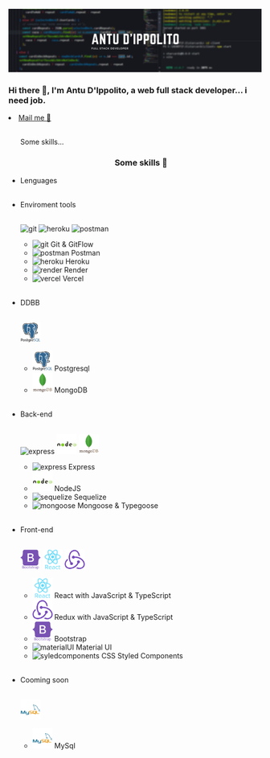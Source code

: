 ![Presentation banner](imgs/banner.png)


### Hi there 👋, I'm Antu D'Ippolito, a web full stack developer... i need job.


  <li ><a href="mailto:antudippolito123@gmail.com">Mail me 📩</a></li>
</ul>
<br>
<ul >Some skills...
<h3 align="center">Some skills 🚀</h3>
  <li >Lenguages</li>
    <br>
    <p>
  <li >Enviroment tools</li>
    <br>
    <p>
    <img src="https://www.vectorlogo.zone/logos/git-scm/git-scm-icon.svg" alt="git" width="40" height="40"/> <img src="https://www.vectorlogo.zone/logos/heroku/heroku-icon.svg" alt="heroku" width="40" height="40"/>
      <img src="https://www.vectorlogo.zone/logos/getpostman/getpostman-icon.svg" alt="postman" width="40" height="40"/>
    <ul>
      <li><img src="https://www.vectorlogo.zone/logos/git-scm/git-scm-icon.svg" alt="git" width="40" height="40"/> Git & GitFlow</li>
      <li><img src="https://www.vectorlogo.zone/logos/getpostman/getpostman-icon.svg" alt="postman" width="40" height="40"/> Postman</li>
      <li><img src="https://www.vectorlogo.zone/logos/heroku/heroku-icon.svg" alt="heroku" width="40" height="40"/> Heroku</li>
      <li><img src="https://avatars.githubusercontent.com/u/42682871?s=280&v=4" alt="render" width="40" height="40"/> Render</li>
      <li><img src="https://camo.githubusercontent.com/add2c9721e333f0043ac938f3dadbc26a282776e01b95b308fcaba5afaf74ae3/68747470733a2f2f6173736574732e76657263656c2e636f6d2f696d6167652f75706c6f61642f76313538383830353835382f7265706f7369746f726965732f76657263656c2f6c6f676f2e706e67" alt="vercel" width="40" height="40"/> Vercel</li>
    </ul>
    </p>
    <br>
  <li >DDBB</li>
    <br>
    <p>
      <img src="https://raw.githubusercontent.com/devicons/devicon/master/icons/postgresql/postgresql-original-wordmark.svg" alt="postgresql" width="40" height="40"/>
      <ul>
      <li><img src="https://raw.githubusercontent.com/devicons/devicon/master/icons/postgresql/postgresql-original-wordmark.svg" alt="postgresql" width="40" height="40"/> Postgresql </li>
      <li><img src="https://raw.githubusercontent.com/devicons/devicon/master/icons/mongodb/mongodb-original-wordmark.svg" alt="mongodb" width="40" height="40"/> MongoDB</li>
    </ul>
    </p>
    <br>
  <li >Back-end</li>
    <br>
    <p>
      <img src="https://e7.pngegg.com/pngimages/846/87/png-clipart-mean-solution-stack-express-js-node-js-javascript-github-text-trademark.png" alt="express" width="45" height="30"/>
      <img src="https://raw.githubusercontent.com/devicons/devicon/master/icons/nodejs/nodejs-original-wordmark.svg" alt="nodejs" width="40" height="40"/>
      <img src="https://raw.githubusercontent.com/devicons/devicon/master/icons/mongodb/mongodb-original-wordmark.svg" alt="mongodb" width="40" height="40"/>
    <ul>
      <li><img src="https://e7.pngegg.com/pngimages/846/87/png-clipart-mean-solution-stack-express-js-node-js-javascript-github-text-trademark.png" alt="express" width="45" height="30"/> Express</li>
      <li><img src="https://raw.githubusercontent.com/devicons/devicon/master/icons/nodejs/nodejs-original-wordmark.svg" alt="nodejs" width="40" height="40"/> NodeJS</li>
      <li><img src="https://cdn.freebiesupply.com/logos/large/2x/sequelize-logo-png-transparent.png" alt="sequelize" width="40" height="40"/> Sequelize</li>
      <li><img src="https://avatars.githubusercontent.com/u/7552965?s=280&v=4" alt="mongoose" width="40" height="40"/> Mongoose & Typegoose</li>
      </ul>
    </p>
    <br>
  <li >Front-end</li>
    <br>
      <p>
        <img src="https://raw.githubusercontent.com/devicons/devicon/master/icons/bootstrap/bootstrap-plain-wordmark.svg" alt="bootstrap" width="40" height="40"/>
        <img src="https://raw.githubusercontent.com/devicons/devicon/master/icons/react/react-original-wordmark.svg" alt="react" width="40" height="40"/>
        <img src="https://raw.githubusercontent.com/devicons/devicon/master/icons/redux/redux-original.svg" alt="redux" width="40" height="40"/>
      <ul>
        <li><img src="https://raw.githubusercontent.com/devicons/devicon/master/icons/react/react-original-wordmark.svg" alt="react" width="40" height="40"/> React with JavaScript & TypeScript</li>
        <li><img src="https://raw.githubusercontent.com/devicons/devicon/master/icons/redux/redux-original.svg" alt="redux" width="40" height="40"/> Redux with JavaScript & TypeScript</li>
        <li><img src="https://raw.githubusercontent.com/devicons/devicon/master/icons/bootstrap/bootstrap-plain-wordmark.svg" alt="bootstrap" width="40" height="40"/> Bootstrap</li>
        <li><img src="https://img.icons8.com/color/480/material-ui.png" alt="materialUI" width="40" height="40"/> Material UI</li>
        <li><img src="https://miro.medium.com/max/318/1*7jRD5QhgARucFKvRHFxpOg.png" alt="syledcomponents" width="40" height="30"/> CSS Styled Components</li>
      </ul>
      </p>
    <br>
  <li >Cooming soon</li>
  <br>
    <p>
      <img src="https://raw.githubusercontent.com/devicons/devicon/master/icons/mysql/mysql-original-wordmark.svg" alt="mysql" width="40" height="40"/>
      <ul>
        <li><img src="https://raw.githubusercontent.com/devicons/devicon/master/icons/mysql/mysql-original-wordmark.svg" alt="mysql" width="40" height="40"/> MySql</li>
      </ul>
    </p>
  <br>
</ul>
